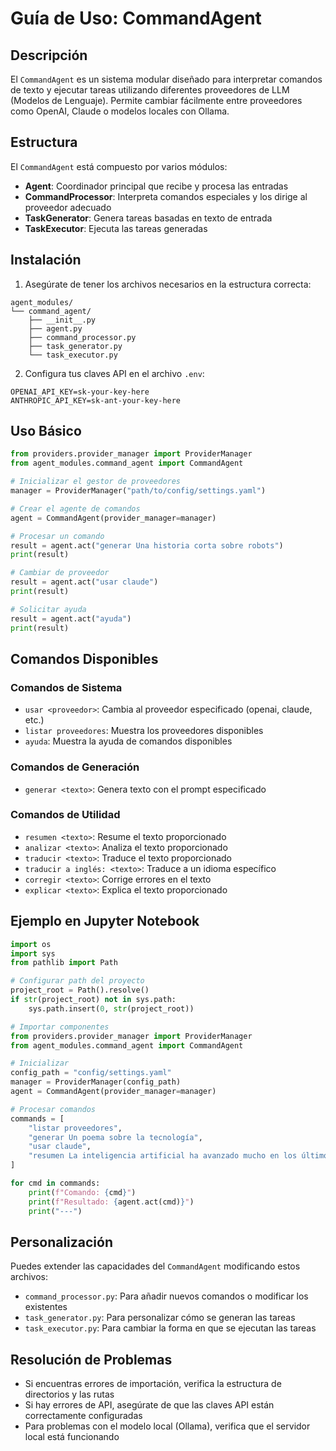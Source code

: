 # Guía de Uso: CommandAgent

## Descripción

El `CommandAgent` es un sistema modular diseñado para interpretar comandos de texto y ejecutar tareas utilizando diferentes proveedores de LLM (Modelos de Lenguaje). Permite cambiar fácilmente entre proveedores como OpenAI, Claude o modelos locales con Ollama.

## Estructura

El `CommandAgent` está compuesto por varios módulos:

- **Agent**: Coordinador principal que recibe y procesa las entradas
- **CommandProcessor**: Interpreta comandos especiales y los dirige al proveedor adecuado
- **TaskGenerator**: Genera tareas basadas en texto de entrada
- **TaskExecutor**: Ejecuta las tareas generadas

## Instalación

1. Asegúrate de tener los archivos necesarios en la estructura correcta:

```
agent_modules/
└── command_agent/
    ├── __init__.py
    ├── agent.py
    ├── command_processor.py
    ├── task_generator.py
    └── task_executor.py
```

2. Configura tus claves API en el archivo `.env`:

```
OPENAI_API_KEY=sk-your-key-here
ANTHROPIC_API_KEY=sk-ant-your-key-here
```

## Uso Básico

```python
from providers.provider_manager import ProviderManager
from agent_modules.command_agent import CommandAgent

# Inicializar el gestor de proveedores
manager = ProviderManager("path/to/config/settings.yaml")

# Crear el agente de comandos
agent = CommandAgent(provider_manager=manager)

# Procesar un comando
result = agent.act("generar Una historia corta sobre robots")
print(result)

# Cambiar de proveedor
result = agent.act("usar claude")
print(result)

# Solicitar ayuda
result = agent.act("ayuda")
print(result)
```

## Comandos Disponibles

### Comandos de Sistema

- `usar <proveedor>`: Cambia al proveedor especificado (openai, claude, etc.)
- `listar proveedores`: Muestra los proveedores disponibles
- `ayuda`: Muestra la ayuda de comandos disponibles

### Comandos de Generación

- `generar <texto>`: Genera texto con el prompt especificado

### Comandos de Utilidad

- `resumen <texto>`: Resume el texto proporcionado
- `analizar <texto>`: Analiza el texto proporcionado
- `traducir <texto>`: Traduce el texto proporcionado
- `traducir a inglés: <texto>`: Traduce a un idioma específico
- `corregir <texto>`: Corrige errores en el texto
- `explicar <texto>`: Explica el texto proporcionado

## Ejemplo en Jupyter Notebook

```python
import os
import sys
from pathlib import Path

# Configurar path del proyecto
project_root = Path().resolve()
if str(project_root) not in sys.path:
    sys.path.insert(0, str(project_root))

# Importar componentes
from providers.provider_manager import ProviderManager
from agent_modules.command_agent import CommandAgent

# Inicializar
config_path = "config/settings.yaml"
manager = ProviderManager(config_path)
agent = CommandAgent(provider_manager=manager)

# Procesar comandos
commands = [
    "listar proveedores",
    "generar Un poema sobre la tecnología",
    "usar claude",
    "resumen La inteligencia artificial ha avanzado mucho en los últimos años."
]

for cmd in commands:
    print(f"Comando: {cmd}")
    print(f"Resultado: {agent.act(cmd)}")
    print("---")
```

## Personalización

Puedes extender las capacidades del `CommandAgent` modificando estos archivos:

- `command_processor.py`: Para añadir nuevos comandos o modificar los existentes
- `task_generator.py`: Para personalizar cómo se generan las tareas
- `task_executor.py`: Para cambiar la forma en que se ejecutan las tareas

## Resolución de Problemas

- Si encuentras errores de importación, verifica la estructura de directorios y las rutas
- Si hay errores de API, asegúrate de que las claves API están correctamente configuradas
- Para problemas con el modelo local (Ollama), verifica que el servidor local está funcionando
